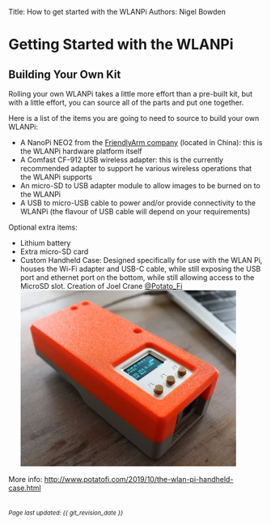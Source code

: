 Title: How to get started with the WLANPi
Authors: Nigel Bowden

# Getting Started with the WLANPi

## Building Your Own Kit
Rolling your own WLANPi takes a little more effort than a pre-built kit, but with a little effort, you can source all of the parts and put one together.

Here is a list of the items you are going to need to source to build your own WLANPi:

- A NanoPi NEO2 from the [FriendlyArm company][Friendlyarm] (located in China): this is the WLANPi hardware platform itself
- A Comfast CF-912 USB wireless adapter: this is the currently recommended adapter to support he various wireless operations that the WLANPi supports
- An micro-SD to USB adapter module to allow images to be burned on to the WLANPi
- A USB to micro-USB cable to power and/or provide connectivity to the WLANPi (the flavour of USB cable will depend on your requirements) 

Optional extra items:

- Lithium battery
- Extra micro-SD card
- Custom Handheld Case: Designed specifically for use with the WLAN Pi, houses the Wi-Fi adapter and USB-C cable, while still exposing the USB port and ethernet port on the bottom, while still allowing access to the MicroSD slot. Creation of Joel Crane [@Potato_Fi][Potato_Fi] 
![Custom WLANPi case](images/wlanpi_case.jpg)

More info: <http://www.potatofi.com/2019/10/the-wlan-pi-handheld-case.html>


<!-- Link list -->
[Suppliers]: suppliers.md
[Friendlyarm]: http://wiki.friendlyarm.com/wiki/index.php/NanoPi_NEO2
[WLPC_Store]: http://www.wlanpros.com/product-category/store/
[Potato_Fi]: https://twitter.com/Potato_Fi

<small><br><i>Page last updated: {{ git_revision_date }} </i></small>